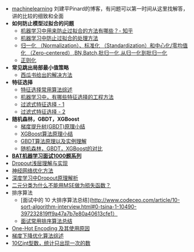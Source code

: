 - [machinelearning](https://github.com/ljpzzz/machinelearning) 刘建平Pinard的博客，有问题可以第一时间从这里找解答，讲的比较的细致和全面
- **如何防止模型过拟合的问题**
    + [机器学习中用来防止过拟合的方法有哪些？- 知乎](https://www.zhihu.com/question/59201590)
    + [机器学习中防止过拟合的处理方法](https://blog.csdn.net/heyongluoyao8/article/details/49429629)
    + [归一化 （Normalization）、标准化 （Standardization）和中心化/零均值化 （Zero-centered）,BN,Batch,批归一化,从归一化到批归一化](https://blog.csdn.net/qq_35290785/article/details/89322289)
    + [正则化](https://www.cnblogs.com/maybe2030/p/9231231.html#_label5)
- **常见跳出局部最小值策略**
    + [西瓜书给出的解决方法](https://blog.csdn.net/Touch_Dream/article/details/70142482)
- **特征选择**
    + [特征选择常用算法综述](https://www.cnblogs.com/heaad/archive/2011/01/02/1924088.html)
    + [机器学习中，有哪些特征选择的工程方法](https://www.zhihu.com/question/28641663/answer/41653367)
    + [过滤式特征选择 - 1](https://www.cnblogs.com/wanglei5205/p/8973680.html)
    + [过滤式特征选择 - 2](https://blog.csdn.net/weixin_43378396/article/details/90649064)
- **随机森林，GBDT，XGBoost**
    + [梯度提升树(GBDT)原理小结](https://www.cnblogs.com/pinard/p/6140514.html)
    + [XGBoost算法原理小结](https://www.cnblogs.com/pinard/p/10979808.html)
    + [GBDT算法原理以及实例理解](https://blog.csdn.net/zpalyq110/article/details/79527653)
    + [随机森林，GBDT，XGBoost的对比](https://blog.csdn.net/yingfengfeixiang/article/details/80210145)
- [**BAT机器学习面试1000题系列**](https://blog.csdn.net/sinat_35512245/article/details/78796328)
- [Dropout浅层理解与实现](https://blog.csdn.net/hjimce/article/details/50413257)
- [神经网络优化方法](https://zhuanlan.zhihu.com/p/29779000)
- [深度学习中Dropout原理解析](https://blog.csdn.net/program_developer/article/details/80737724)
- [二元分类为什么不能用MSE做为损失函数？](http://sofasofa.io/forum_main_post.php?postid=1001792)
- 排序算法
    + [面试中的 10 大排序算法总结](http://www.codeceo.com/article/10-sort-algorithm-interview.html#0-tsina-1-10490-397232819ff9a47a7b7e80a40613cfe1）
    + [面试常用排序算法总结](http://huyan.couplecoders.tech/%E7%AE%97%E6%B3%95/%E6%8E%92%E5%BA%8F/java%E9%9D%A2%E8%AF%95/2019/01/13/%E9%9D%A2%E8%AF%95%E5%B8%B8%E7%94%A8%E6%8E%92%E5%BA%8F%E7%AE%97%E6%B3%95%E6%80%BB%E7%BB%93/)
- [One-Hot Encoding 及其使用原因](https://blog.csdn.net/taotiezhengfeng/article/details/73692239)
- [梯度下降优化算法综述](https://blog.csdn.net/google19890102/article/details/69942970)
- [10亿int型数，统计只出现一次的数](https://blog.csdn.net/u010983881/article/details/75097358)